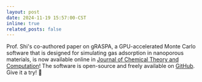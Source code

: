 ```yaml
---
layout: post
date: 2024-11-19 15:57:00-CST
inline: true
related_posts: false
---
```


Prof. Shi's co-authored paper on gRASPA, a GPU-accelerated Monte Carlo software that is designed for simulating gas adsorption in nanoporous materials, is now available online in [Journal of Chemical Theory and Computation](https://pubs.acs.org/doi/10.1021/acs.jctc.4c01058)! The software is open-source and freely available on [GitHub](https://github.com/snurr-group/gRASPA). Give it a try! 🤯